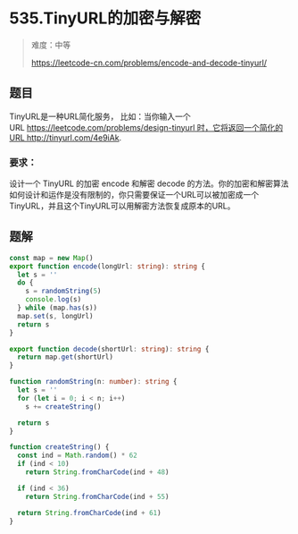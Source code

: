 # 535.TinyURL的加密与解密

> 难度：中等
>
> https://leetcode-cn.com/problems/encode-and-decode-tinyurl/

## 题目

TinyURL是一种URL简化服务， 比如：当你输入一个URL https://leetcode.com/problems/design-tinyurl 时，它将返回一个简化的URL http://tinyurl.com/4e9iAk.

### 要求：

设计一个 TinyURL 的加密 encode 和解密 decode 的方法。你的加密和解密算法如何设计和运作是没有限制的，你只需要保证一个URL可以被加密成一个TinyURL，并且这个TinyURL可以用解密方法恢复成原本的URL。

## 题解

```typescript
const map = new Map()
export function encode(longUrl: string): string {
  let s = ''
  do {
    s = randomString(5)
    console.log(s)
  } while (map.has(s))
  map.set(s, longUrl)
  return s
}

export function decode(shortUrl: string): string {
  return map.get(shortUrl)
}

function randomString(n: number): string {
  let s = ''
  for (let i = 0; i < n; i++)
    s += createString()

  return s
}

function createString() {
  const ind = Math.random() * 62
  if (ind < 10)
    return String.fromCharCode(ind + 48)

  if (ind < 36)
    return String.fromCharCode(ind + 55)

  return String.fromCharCode(ind + 61)
}
```
